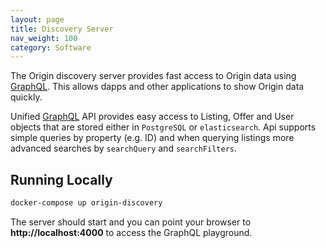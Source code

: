 ```yaml
---
layout: page
title: Discovery Server
nav_weight: 100
category: Software
---
```


The Origin discovery server provides fast access to Origin data using [GraphQL](https://graphql.org/). This allows dapps and other applications to show Origin data quickly.

Unified [GraphQL](https://graphql.org/) API provides easy access to Listing, Offer and User objects that are stored either in `PostgreSQL` or `elasticsearch`. Api supports simple queries by property (e.g. ID) and when querying listings more advanced searches by `searchQuery` and `searchFilters`. 

## Running Locally

```bash
docker-compose up origin-discovery
```

The server should start and you can point your browser to **http://localhost:4000** to access the GraphQL playground.
